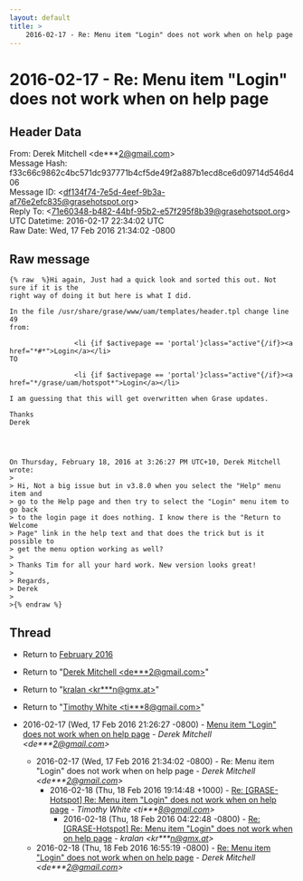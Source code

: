 ```yaml
---
layout: default
title: >
    2016-02-17 - Re: Menu item "Login" does not work when on help page
---
```


# 2016-02-17 - Re: Menu item "Login" does not work when on help page

## Header Data

From: Derek Mitchell \<de***2@gmail.com\><br>
Message Hash: f33c66c9862c4bc571dc937771b4cf5de49f2a887b1ecd8ce6d09714d546d406<br>
Message ID: \<df134f74-7e5d-4eef-9b3a-af76e2efc835@grasehotspot.org\><br>
Reply To: \<71e60348-b482-44bf-95b2-e57f295f8b39@grasehotspot.org\><br>
UTC Datetime: 2016-02-17 22:34:02 UTC<br>
Raw Date: Wed, 17 Feb 2016 21:34:02 -0800<br>

## Raw message

```
{% raw  %}Hi again, Just had a quick look and sorted this out. Not sure if it is the 
right way of doing it but here is what I did.

In the file /usr/share/grase/www/uam/templates/header.tpl change line 49 
from:

                <li {if $activepage == 'portal'}class="active"{/if}><a 
href="*#*">Login</a></li>
TO

                <li {if $activepage == 'portal'}class="active"{/if}><a 
href="*/grase/uam/hotspot*">Login</a></li>

I am guessing that this will get overwritten when Grase updates.

Thanks
Derek




On Thursday, February 18, 2016 at 3:26:27 PM UTC+10, Derek Mitchell wrote:
>
> Hi, Not a big issue but in v3.8.0 when you select the "Help" menu item and 
> go to the Help page and then try to select the "Login" menu item to go back 
> to the login page it does nothing. I know there is the "Return to Welcome 
> Page" link in the help text and that does the trick but is it possible to 
> get the menu option working as well?
>
> Thanks Tim for all your hard work. New version looks great!
>
> Regards,
> Derek
>
>{% endraw %}
```

## Thread

+ Return to [February 2016](/archive/2016/02)

+ Return to "[Derek Mitchell <de***2<span>@</span>gmail.com>](/authors/de___2_at_gmail_com)"
+ Return to "[kralan <kr***n<span>@</span>gmx.at>](/authors/kr___n_at_gmx_at)"
+ Return to "[Timothy White <ti***8<span>@</span>gmail.com>](/authors/ti___8_at_gmail_com)"

+ 2016-02-17 (Wed, 17 Feb 2016 21:26:27 -0800) - [Menu item "Login" does not work when on help page](/archive/2016/02/70b4ba6f1c37050f7225c168ad517232d921e365185c0892bfa8551bd271d096) - _Derek Mitchell \<de***2@gmail.com\>_
  + 2016-02-17 (Wed, 17 Feb 2016 21:34:02 -0800) - Re: Menu item "Login" does not work when on help page - _Derek Mitchell \<de***2@gmail.com\>_
    + 2016-02-18 (Thu, 18 Feb 2016 19:14:48 +1000) - [Re: [GRASE-Hotspot] Re: Menu item "Login" does not work when on help page](/archive/2016/02/d3b840a9fee76fa883c21818f8c412586bd2b5a357afec225c5b14a2a18576c5) - _Timothy White \<ti***8@gmail.com\>_
      + 2016-02-18 (Thu, 18 Feb 2016 04:22:48 -0800) - [Re: [GRASE-Hotspot] Re: Menu item "Login" does not work when on help page](/archive/2016/02/5f12c493bbde07804aa92228974afb11e91be634584af7fd9900e6a142e2faea) - _kralan \<kr***n@gmx.at\>_
  + 2016-02-18 (Thu, 18 Feb 2016 16:55:19 -0800) - [Re: Menu item "Login" does not work when on help page](/archive/2016/02/dd74e8b47f74917bf1ce521a4d84e2456bae3102c0af40ba911d8b3ef055a3ea) - _Derek Mitchell \<de***2@gmail.com\>_

